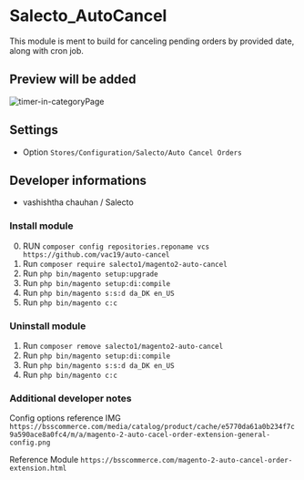 # Salecto_AutoCancel

This module is ment to build for canceling pending orders by provided date, along with cron job.

## Preview will be added

![timer-in-categoryPage](/readme-images/Timer-at-categoryPage.png "timer-in-categoryPage")

## Settings

- Option `Stores/Configuration/Salecto/Auto Cancel Orders`

## Developer informations
- vashishtha chauhan / Salecto

### Install module
0. RUN `composer config repositories.reponame vcs https://github.com/vac19/auto-cancel`
1. Run `composer require salecto1/magento2-auto-cancel`
2. Run `php bin/magento setup:upgrade`
3. Run `php bin/magento setup:di:compile`
4. Run `php bin/magento s:s:d da_DK en_US`
5. Run `php bin/magento c:c`

### Uninstall module
1. Run `composer remove salecto1/magento2-auto-cancel`
2. Run `php bin/magento setup:di:compile`
3. Run `php bin/magento s:s:d da_DK en_US`
4. Run `php bin/magento c:c`

### Additional developer notes
Config options reference IMG `https://bsscommerce.com/media/catalog/product/cache/e5770da61a0b234f7c9a590ace8a0fc4/m/a/magento-2-auto-cacel-order-extension-general-config.png`

Reference Module `https://bsscommerce.com/magento-2-auto-cancel-order-extension.html`

